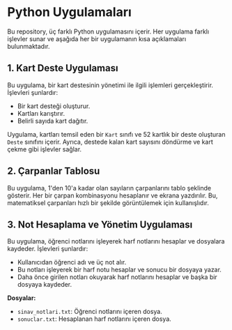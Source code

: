 # Python Uygulamaları

Bu repository, üç farklı Python uygulamasını içerir. Her uygulama farklı işlevler sunar ve aşağıda her bir uygulamanın kısa açıklamaları bulunmaktadır.

## 1. Kart Deste Uygulaması

Bu uygulama, bir kart destesinin yönetimi ile ilgili işlemleri gerçekleştirir. İşlevleri şunlardır:
- Bir kart desteği oluşturur.
- Kartları karıştırır.
- Belirli sayıda kart dağıtır.

Uygulama, kartları temsil eden bir `Kart` sınıfı ve 52 kartlık bir deste oluşturan `Deste` sınıfını içerir. Ayrıca, destede kalan kart sayısını döndürme ve kart çekme gibi işlevler sağlar.

## 2. Çarpanlar Tablosu

Bu uygulama, 1'den 10'a kadar olan sayıların çarpanlarını tablo şeklinde gösterir. Her bir çarpan kombinasyonu hesaplanır ve ekrana yazdırılır. Bu, matematiksel çarpanları hızlı bir şekilde görüntülemek için kullanışlıdır.

## 3. Not Hesaplama ve Yönetim Uygulaması

Bu uygulama, öğrenci notlarını işleyerek harf notlarını hesaplar ve dosyalara kaydeder. İşlevleri şunlardır:
- Kullanıcıdan öğrenci adı ve üç not alır.
- Bu notları işleyerek bir harf notu hesaplar ve sonucu bir dosyaya yazar.
- Daha önce girilen notları okuyarak harf notlarını hesaplar ve başka bir dosyaya kaydeder.

**Dosyalar:**
- `sinav_notlari.txt`: Öğrenci notlarını içeren dosya.
- `sonuclar.txt`: Hesaplanan harf notlarını içeren dosya.

